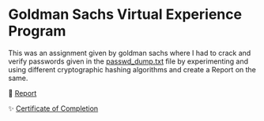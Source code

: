 # Goldman Sachs Virtual Experience Program

This was an assignment given by goldman sachs where I had to crack and verify passwords given in the [passwd_dump.txt](https://github.com/iamv1n/goldman-sachs-virtual-ex/blob/main/passwd_dump.txt)  file by experimenting and using different cryptographic hashing algorithms and create a Report on the same.

📄 [Report](https://github.com/iamv1n/goldman-sachs-virtual-ex/blob/main/goldman_sachs_assignment.pdf)

✨ [Certificate of Completion](https://github.com/iamv1n/goldman-sachs-virtual-ex/blob/main/cert/GS_certificate_forage-1.png)
